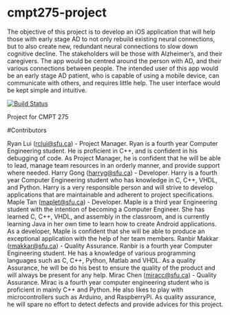 # cmpt275-project

The objective of this project is to develop an iOS application that will help those with early stage
AD to not only rebuild existing neural connections, but to also create new, redundant neural
connections to slow down cognitive decline. The stakeholders will be those with Alzheimer’s,
and their caregivers. The app would be centred around the person with AD, and their various
connections between people. The intended user of this app would be an early stage AD patient,
who is capable of using a mobile device, can communicate with others, and requires little help. The user interface would be kept simple and intuitive.

[![Build Status](https://travis-ci.org/Injabie3/CMPT275-Project.svg?branch=master)](https://travis-ci.org/Injabie3/CMPT275-Project)

Project for CMPT 275

#Contributors

Ryan Lui (rclui@sfu.ca) - Project Manager.
Ryan is a fourth year Computer Engineering student.  He is proficient in C++, and is confident in his debugging of code.  As Project Manager, he is confident that he will be able to lead, manage team resources in an orderly manner, and provide support where needed. 
Harry Gong (harryg@sfu.ca) - Developer.
Harry is a fourth year Computer Engineering student who has knowledge in C, C++, VHDL, and Python. Harry is a very responsible person and will strive to develop applications that are maintainable and adherent to project specifications. 
Maple Tan (maplet@sfu.ca) - Developer.
Maple is a third year Engineering student with the intention of becoming a Computer Engineer. She has learned C, C++, VHDL, and assembly in the classroom, and is currently learning Java in her own time to learn how to create Android applications. As a developer, Maple is confident that she will be able to produce an exceptional application with the help of her team members. 
Ranbir Makkar (rmakkar@sfu.ca) - Quality Assurance.
Ranbir is a fourth year Computer Engineering student. He has a knowledge of various programming languages such as C, C++, Python, Matlab and VHDL. As a quality Assurance, he will be do his best to ensure the quality of the product and will always be present for any help. 
Mirac Chen (miracc@sfu.ca) - Quality Assurance.
Mirac is a fourth year computer engineering student who is proficient in mainly C++ and Python. He also likes to play with microcontrollers such as Arduino, and RaspberryPi. As quality assurance, he will spare no effort to detect defects and provide advices for this project. 

